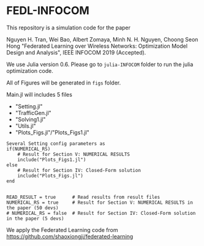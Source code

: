 # FEDL-INFOCOM

This repository is a simulation code for the paper

Nguyen H. Tran, Wei Bao, Albert Zomaya, Minh N. H. Nguyen, Choong Seon Hong 
"Federated Learning over Wireless Networks: Optimization Model Design and Analysis", IEEE INFOCOM 2019 (Accepted).


We use Julia version 0.6.
Please go to `julia-INFOCOM` folder to run the julia optimization code.

All of Figures will be generated in `figs` folder.

Main.jl will includes 5 files
- "Setting.jl"
- "TrafficGen.jl"
- "Solving1.jl"
- "Utils.jl" 
- "Plots_Figs.jl"/"Plots_Figs1.jl"

```
Several Setting config parameters as 
if(NUMERICAL_RS)
    # Result for Section V: NUMERICAL RESULTS
    include("Plots_Figs1.jl")
else
    # Result for Section IV: Closed-Form solution
    include("Plots_Figs.jl")
end


READ_RESULT = true		# Read results from result files
NUMERICAL_RS = true     # Result for Section V: NUMERICAL RESULTS in the paper (50 devs)
# NUMERICAL_RS = false  # Result for Section IV: Closed-Form solution in the paper (5 devs)
```

We apply the Federated Learning code from
https://github.com/shaoxiongji/federated-learning
